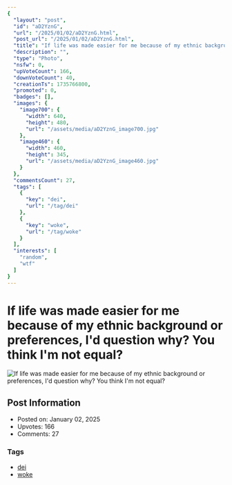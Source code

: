 ```yaml
---
{
  "layout": "post",
  "id": "aD2YznG",
  "url": "/2025/01/02/aD2YznG.html",
  "post_url": "/2025/01/02/aD2YznG.html",
  "title": "If life was made easier for me because of my ethnic background or preferences, I'd question why? You think I'm not equal?",
  "description": "",
  "type": "Photo",
  "nsfw": 0,
  "upVoteCount": 166,
  "downVoteCount": 40,
  "creationTs": 1735766800,
  "promoted": 0,
  "badges": [],
  "images": {
    "image700": {
      "width": 640,
      "height": 480,
      "url": "/assets/media/aD2YznG_image700.jpg"
    },
    "image460": {
      "width": 460,
      "height": 345,
      "url": "/assets/media/aD2YznG_image460.jpg"
    }
  },
  "commentsCount": 27,
  "tags": [
    {
      "key": "dei",
      "url": "/tag/dei"
    },
    {
      "key": "woke",
      "url": "/tag/woke"
    }
  ],
  "interests": [
    "random",
    "wtf"
  ]
}
---
```


# If life was made easier for me because of my ethnic background or preferences, I'd question why? You think I'm not equal?

![If life was made easier for me because of my ethnic background or preferences, I'd question why? You think I'm not equal?](/assets/media/aD2YznG_image700.jpg)

## Post Information

- Posted on: January 02, 2025
- Upvotes: 166
- Comments: 27

### Tags

- [dei](/tag/dei)
- [woke](/tag/woke)
